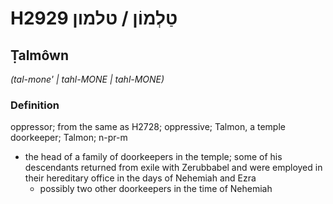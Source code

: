 # H2929 טַלְמוֹן / טלמון

## Ṭalmôwn

_(tal-mone' | tahl-MONE | tahl-MONE)_

### Definition

oppressor; from the same as H2728; oppressive; Talmon, a temple doorkeeper; Talmon; n-pr-m

- the head of a family of doorkeepers in the temple; some of his descendants returned from exile with Zerubbabel and were employed in their hereditary office in the days of Nehemiah and Ezra
  - possibly two other doorkeepers in the time of Nehemiah
